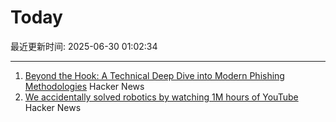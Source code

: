 # Today

最近更新时间: 2025-06-30 01:02:34

--- 
1. [Beyond the Hook: A Technical Deep Dive into Modern Phishing Methodologies](https://blog.quarkslab.com/./technical-dive-into-modern-phishing.html) Hacker News
2. [We accidentally solved robotics by watching 1M hours of YouTube](https://ksagar.bearblog.dev/vjepa/) Hacker News
